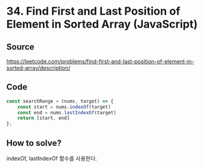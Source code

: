 # 34. Find First and Last Position of Element in Sorted Array (JavaScript)

## Source

https://leetcode.com/problems/find-first-and-last-position-of-element-in-sorted-array/description/

## Code

```javascript
const searchRange = (nums, target) => {
	const start = nums.indexOf(target)
	const end = nums.lastIndexOf(target)
	return [start, end]
};
```

## How to solve?

indexOf, lastIndexOf 함수를 사용한다.